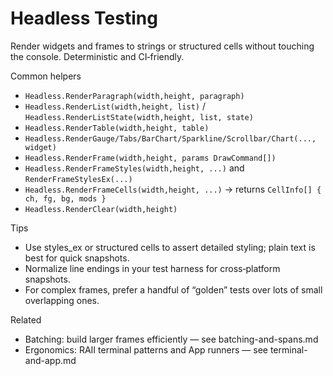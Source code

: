 # Headless Testing

Render widgets and frames to strings or structured cells without touching the console. Deterministic and CI‑friendly.

Common helpers
- `Headless.RenderParagraph(width,height, paragraph)`
- `Headless.RenderList(width,height, list)` / `Headless.RenderListState(width,height, list, state)`
- `Headless.RenderTable(width,height, table)`
- `Headless.RenderGauge/Tabs/BarChart/Sparkline/Scrollbar/Chart(..., widget)`
- `Headless.RenderFrame(width,height, params DrawCommand[])`
- `Headless.RenderFrameStyles(width,height, ...)` and `RenderFrameStylesEx(...)`
- `Headless.RenderFrameCells(width,height, ...)` → returns `CellInfo[] { ch, fg, bg, mods }`
- `Headless.RenderClear(width,height)`

Tips
- Use styles_ex or structured cells to assert detailed styling; plain text is best for quick snapshots.
- Normalize line endings in your test harness for cross‑platform snapshots.
- For complex frames, prefer a handful of “golden” tests over lots of small overlapping ones.

Related
- Batching: build larger frames efficiently — see batching-and-spans.md
- Ergonomics: RAII terminal patterns and App runners — see terminal-and-app.md

